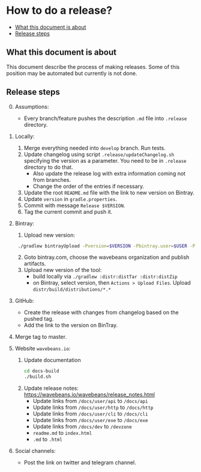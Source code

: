 # How to do a release?

<!-- START doctoc generated TOC please keep comment here to allow auto update -->
<!-- DON'T EDIT THIS SECTION, INSTEAD RE-RUN doctoc TO UPDATE -->


- [What this document is about](#what-this-document-is-about)
- [Release steps](#release-steps)

<!-- END doctoc generated TOC please keep comment here to allow auto update -->

## What this document is about

This document describe the process of making releases. Some of this position may be automated but currently is not done.

## Release steps

0. Assumptions:

    * Every branch/feature pushes the description `.md` file into `.release` directory.

1. Locally:

    1. Merge everything needed into `develop` branch. Run tests.
    2. Update changelog using script `.release/updateChangelog.sh` specifying the version as a parameter. You need to be in `.release` directory to do that.
        * Also update the release log with extra information coming not from branches.
        * Change the order of the entries if necessary. 
    3. Update the root `README.md` file with the link to new version on Bintray.
    4. Update `version` in `gradle.properties`.
    5. Commit with message `Release $VERSION`.
    6. Tag the current commit and push it.

2. Bintray:
    1. Upload new version:
    ```bash
     ./gradlew bintrayUpload -Pversion=$VERSION -Pbintray.user=$USER -Pbintray.key=$KEY
    ```
    2. Goto bintray.com, choose the wavebeans organization and publish artifacts.
    3. Upload new version of the tool:
        * build locally via `./gradlew :distr:distTar :distr:distZip`
        * on Bintray, select version, then `Actions > Upload Files`. Upload `distr/build/distributions/*.*`

3. GitHub:
    * Create the release with changes from changelog based on the pushed tag.
    * Add the link to the version on BinTray.

4. Merge tag to master.

5. Website `wavebeans.io`:
    1. Update documentation
        ```bash
       cd docs-build
       ./build.sh
        ```
    2. Update release notes: https://wavebeans.io/wavebeans/release_notes.html
        * Update links from `/docs/user/api` to `/docs/api`
        * Update links from `/docs/user/http` to `/docs/http`
        * Update links from `/docs/user/cli` to `/docs/cli`
        * Update links from `/docs/user/exe` to `/docs/exe`
        * Update links from `/docs/dev` to `/devzone`
        * `readme.md` to `index.html`
        * `.md` to `.html`

6. Social channels:
    * Post the link on twitter and telegram channel.